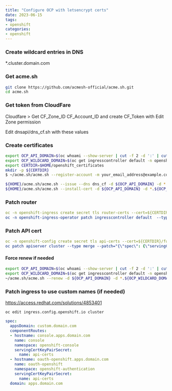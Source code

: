```yaml
---
title: "Configure OCP with letsencrypt certs"
date: 2023-06-15
tags:
- openshift
categories:
- openshift
---
```


### Create wildcard entries in DNS

*.cluster.domain.com

### Get acme.sh

```bash
git clone https://github.com/acmesh-official/acme.sh.git
cd acme.sh
```

### Get token from CloudFare
Cloudfare > Get CF_Zone_ID CF_Account_ID and create CF_Token with Edit Zone permission

Edit dnsapi/dns_cf.sh with these values

### Create certificates

```bash
export OCP_API_DOMAIN=$(oc whoami --show-server | cut -f 2 -d ':' | cut -f 3 -d '/' | sed 's/-api././')
export OCP_WILDCARD_DOMAIN=$(oc get ingresscontroller default -n openshift-ingress-operator -o jsonpath='{.status.domain}')
export CERTDIR=$HOME/openshift_certificates
mkdir -p ${CERTDIR}
$ ~/acme.sh/acme.sh --register-account -m your_email_address@example.com

${HOME}/acme.sh/acme.sh --issue --dns dns_cf -d ${OCP_API_DOMAIN} -d *.${OCP_WILDCARD_DOMAIN} --debug
${HOME}/acme.sh/acme.sh --install-cert -d ${OCP_API_DOMAIN} -d *.${OCP_WILDCARD_DOMAIN} --cert-file ${CERTDIR}/cert.pem --key-file ${CERTDIR}/key.pem --fullchain-file ${CERTDIR}/fullchain.pem --ca-file ${CERTDIR}/ca.cer
```

### Patch router

```yaml
oc -n openshift-ingress create secret tls router-certs --cert=${CERTDIR}/fullchain.pem --key=${CERTDIR}/key.pem
oc -n openshift-ingress-operator patch ingresscontroller default  --type=merge --patch='{"spec": { "defaultCertificate": { "name": "router-certs" }}}'
```

### Patch API cert
```yaml
oc -n openshift-config create secret tls api-certs --cert=${CERTDIR}/fullchain.pem --key=${CERTDIR}/key.pem
oc patch apiserver cluster --type merge --patch="{\"spec\": {\"servingCerts\": {\"namedCertificates\": [ { \"names\": [  \"$OCP_API_DOMAIN\"  ], \"servingCertificate\": {\"name\": \"api-certs\" }}]}}}"
```


#### Force renew if needed

```bash
export OCP_API_DOMAIN=$(oc whoami --show-server | cut -f 2 -d ':' | cut -f 3 -d '/' | sed 's/-api././')
export OCP_WILDCARD_DOMAIN=$(oc get ingresscontroller default -n openshift-ingress-operator -o jsonpath='{.status.domain}')
~/acme.sh/acme.sh --renew -d ${OCP_API_DOMAIN} -d *.${OCP_WILDCARD_DOMAIN} --force
```



### Patch ingress to use custom names (if needed)
https://access.redhat.com/solutions/4853401


`oc edit ingress.config.openshift.io cluster`

```yaml
spec:
  appsDomain: custom.domain.com
  componentRoutes:
  - hostname: console.apps.domain.com
    name: console
    namespace: openshift-console
    servingCertKeyPairSecret:
      name: api-certs
  - hostname: oauth-openshift.apps.domain.com
    name: oauth-openshift
    namespace: openshift-authentication
    servingCertKeyPairSecret:
      name: api-certs
  domain: apps.domain.com
```
